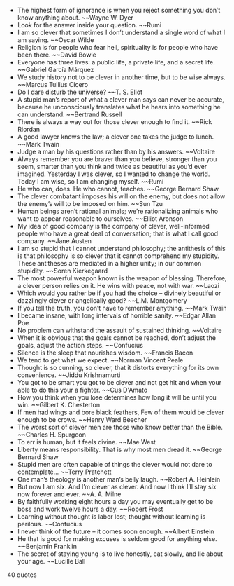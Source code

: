  - The highest form of ignorance is when you reject something you don’t know anything about. ~~Wayne W. Dyer
 - Look for the answer inside your question. ~~Rumi
 - I am so clever that sometimes I don’t understand a single word of what I am saying. ~~Oscar Wilde
 - Religion is for people who fear hell, spirituality is for people who have been there. ~~David Bowie
 - Everyone has three lives: a public life, a private life, and a secret life. ~~Gabriel Garcí­a Márquez
 - We study history not to be clever in another time, but to be wise always. ~~Marcus Tullius Cicero
 - Do I dare disturb the universe? ~~T. S. Eliot
 - A stupid man’s report of what a clever man says can never be accurate, because he unconsciously translates what he hears into something he can understand. ~~Bertrand Russell
 - There is always a way out for those clever enough to find it. ~~Rick Riordan
 - A good lawyer knows the law; a clever one takes the judge to lunch. ~~Mark Twain
 - Judge a man by his questions rather than by his answers. ~~Voltaire
 - Always remember you are braver than you believe, stronger than you seem, smarter than you think and twice as beautiful as you’d ever imagined. Yesterday I was clever, so I wanted to change the world. Today I am wise, so I am changing myself. ~~Rumi
 - He who can, does. He who cannot, teaches. ~~George Bernard Shaw
 - The clever combatant imposes his will on the enemy, but does not allow the enemy’s will to be imposed on him. ~~Sun Tzu
 - Human beings aren’t rational animals; we’re rationalizing animals who want to appear reasonable to ourselves. ~~Elliot Aronson
 - My idea of good company is the company of clever, well-informed people who have a great deal of conversation; that is what I call good company. ~~Jane Austen
 - I am so stupid that I cannot understand philosophy; the antithesis of this is that philosophy is so clever that it cannot comprehend my stupidity. These antitheses are mediated in a higher unity; in our common stupidity. ~~Soren Kierkegaard
 - The most powerful weapon known is the weapon of blessing. Therefore, a clever person relies on it. He wins with peace, not with war. ~~Laozi
 - Which would you rather be if you had the choice – divinely beautiful or dazzlingly clever or angelically good? ~~L.M. Montgomery
 - If you tell the truth, you don’t have to remember anything. ~~Mark Twain
 - I became insane, with long intervals of horrible sanity. ~~Edgar Allan Poe
 - No problem can withstand the assault of sustained thinking. ~~Voltaire
 - When it is obvious that the goals cannot be reached, don’t adjust the goals, adjust the action steps. ~~Confucius
 - Silence is the sleep that nourishes wisdom. ~~Francis Bacon
 - We tend to get what we expect. ~~Norman Vincent Peale
 - Thought is so cunning, so clever, that it distorts everything for its own convenience. ~~Jiddu Krishnamurti
 - You got to be smart you got to be clever and not get hit and when your able to do this your a fighter. ~~Cus D'Amato
 - How you think when you lose determines how long it will be until you win. ~~Gilbert K. Chesterton
 - If men had wings and bore black feathers, Few of them would be clever enough to be crows. ~~Henry Ward Beecher
 - The worst sort of clever men are those who know better than the Bible. ~~Charles H. Spurgeon
 - To err is human, but it feels divine. ~~Mae West
 - Liberty means responsibility. That is why most men dread it. ~~George Bernard Shaw
 - Stupid men are often capable of things the clever would not dare to contemplate... ~~Terry Pratchett
 - One man’s theology is another man’s belly laugh. ~~Robert A. Heinlein
 - But now I am six. And I’m clever as clever. And now I think I’ll stay six now forever and ever. ~~A. A. Milne
 - By faithfully working eight hours a day you may eventually get to be boss and work twelve hours a day. ~~Robert Frost
 - Learning without thought is labor lost; thought without learning is perilous. ~~Confucius
 - I never think of the future – it comes soon enough. ~~Albert Einstein
 - He that is good for making excuses is seldom good for anything else. ~~Benjamin Franklin
 - The secret of staying young is to live honestly, eat slowly, and lie about your age. ~~Lucille Ball

40 quotes